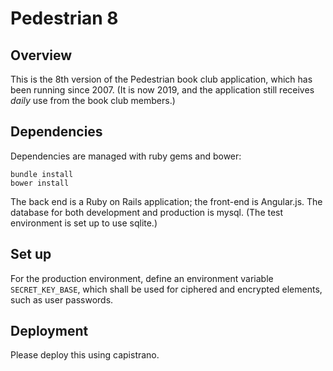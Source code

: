 # Pedestrian 8

## Overview

This is the 8th version of the Pedestrian book club application, which has been running since 2007. (It is now 2019, and the application still receives *daily* use from the book club members.)

## Dependencies

Dependencies are managed with ruby gems and bower:

```
bundle install
bower install
```

The back end is a Ruby on Rails application; the front-end is Angular.js. The database for both development and production is mysql. (The test environment is set up to use sqlite.)

## Set up

For the production environment, define an environment variable `SECRET_KEY_BASE`, which shall be used for ciphered and encrypted elements, such as user passwords.

## Deployment

Please deploy this using capistrano.
